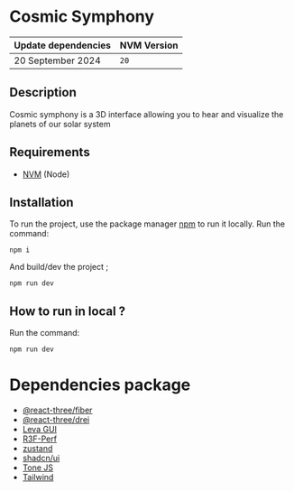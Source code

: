 # Cosmic Symphony

| Update dependencies | NVM Version |
| :------------------ | :---------- |
| 20 September 2024   | `20`        |

## Description

Cosmic symphony is a 3D interface allowing you to hear and visualize the planets of our solar system

## Requirements

- [NVM](https://github.com/nvm-sh/nvm) (Node)

## Installation

To run the project, use the package manager [npm](https://www.npmjs.com/) to run it locally.
Run the command:

```
npm i
```

And build/dev the project ;

```
npm run dev
```

## How to run in local ?

Run the command:

```
npm run dev
```

# Dependencies package

- [@react-three/fiber](https://github.com/pmndrs/react-three-fiber)
- [@react-three/drei](https://github.com/pmndrs/drei)
- [Leva GUI](https://github.com/pmndrs/leva)
- [R3F-Perf](https://github.com/utsuboco/r3f-perf)
- [zustand](https://github.com/pmndrs/zustand)
- [shadcn/ui](https://github.com/shadcn-ui/ui)
- [Tone JS](https://tonejs.github.io/)
- [Tailwind](https://github.com/tailwindlabs/tailwindcss)
